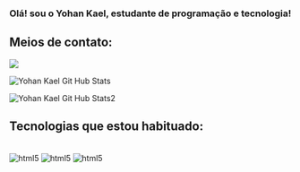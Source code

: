 ### Olá! sou o Yohan Kael, estudante de programação e tecnologia!
## Meios de contato:
<div>
  <a href="mailto:yohankael.contato@gmail.com" target="_blank"><img src="https://img.shields.io/badge/Gmail-D14836?style=for-the-badge&logo=gmail&logoColor=white" target= "_blank"></a>
  </div>


![Yohan Kael Git Hub Stats](https://github-readme-stats.vercel.app/api?username=YohanKael&theme=dark)

![Yohan Kael Git Hub Stats2](https://github-readme-stats.vercel.app/api/top-langs/?username=YohanKael&theme=dark)


## Tecnologias que estou habituado:

<div style="display: inline_block"><br/>
  <img align="center" alt="html5" src="https://img.shields.io/badge/React-20232A?style=for-the-badge&logo=react&logoColor=61DAFB"/>
   <img align="center" alt="html5" src="https://img.shields.io/badge/MySQL-00000F?style=for-the-badge&logo=mysql&logoColor=white"/>
   <img align="center" alt="html5" src="https://img.shields.io/badge/JavaScript-F7DF1E?style=for-the-badge&logo=javascript&logoColor=black"/>
  </div>
  
##

